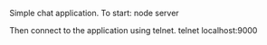 Simple chat application.
To start:
node server

Then connect to the application using telnet. telnet localhost:9000